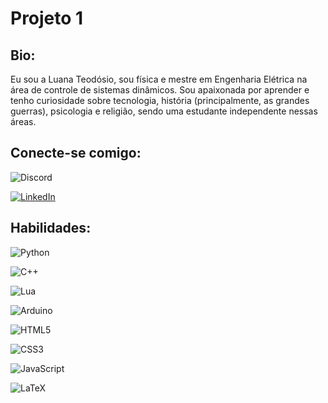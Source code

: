 # Projeto 1

## Bio:

Eu sou a Luana Teodósio, sou física e mestre em Engenharia Elétrica na área de controle de sistemas dinâmicos. Sou apaixonada por aprender e tenho curiosidade sobre tecnologia, história (principalmente, as grandes guerras), psicologia e religião, sendo uma estudante independente nessas áreas.

## Conecte-se comigo:
![Discord](https://img.shields.io/badge/Discord-%235865F2.svg?style=for-the-badge&logo=discord&logoColor=white)

[![LinkedIn](https://img.shields.io/badge/linkedin-%230077B5.svg?style=for-the-badge&logo=linkedin&logoColor=white)](https://www.linkedin.com/in/luanateodosio/)

## Habilidades:
![Python](https://img.shields.io/badge/python-3670A0?style=for-the-badge&logo=python&logoColor=ffdd54)

![C++](https://img.shields.io/badge/c++-%2300599C.svg?style=for-the-badge&logo=c%2B%2B&logoColor=white)

![Lua](https://img.shields.io/badge/lua-%232C2D72.svg?style=for-the-badge&logo=lua&logoColor=white)

![Arduino](https://img.shields.io/badge/-Arduino-00979D?style=for-the-badge&logo=Arduino&logoColor=white)

![HTML5](https://img.shields.io/badge/html5-%23E34F26.svg?style=for-the-badge&logo=html5&logoColor=white)

![CSS3](https://img.shields.io/badge/css3-%231572B6.svg?style=for-the-badge&logo=css3&logoColor=white)

![JavaScript](https://img.shields.io/badge/javascript-%23323330.svg?style=for-the-badge&logo=javascript&logoColor=%23F7DF1E)

![LaTeX](https://img.shields.io/badge/latex-%23008080.svg?style=for-the-badge&logo=latex&logoColor=white)